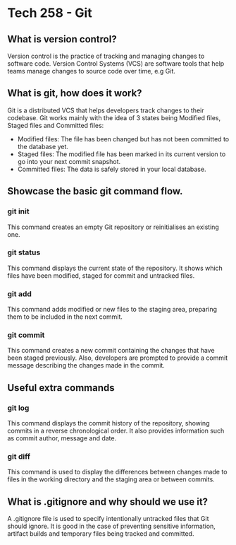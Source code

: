 # Tech 258 - Git

## What is version control?
Version control is the practice of tracking and managing changes to software code. Version Control Systems (VCS) are software tools that help teams manage changes to source code over time, e.g Git.

## What is git, how does it work?
Git is a distributed VCS that helps developers track changes to their codebase. Git works mainly with the idea of 3 states being Modified files, Staged files and Committed files:

- Modified files: The file has been changed but has not been committed to the database yet.
- Staged files: The modified file has been marked in its current version to go into your next commit snapshot.
- Committed files: The data is safely stored in your local database.

## Showcase the basic git command flow.
### git init
This command creates an empty Git repository or reinitialises an existing one.
### git status
This command displays the current state of the repository. It shows which files have been modified, staged for commit and untracked files.
### git add
This command adds modified or new files to the staging area, preparing them to be included in the next commit.
### git commit
This command creates a new commit containing the changes that have been staged previously. Also, developers are prompted to provide a commit message describing the changes made in the commit.

## Useful extra commands
### git log
This command displays the commit history of the repository, showing commits in a reverse chronological order. It also provides information such as commit author, message and date.
### git diff
This command is used to display the differences between changes made to files in the working directory and the staging area or between commits.

## What is .gitignore and why should we use it?
A .gitignore file is used to specify intentionally untracked files that Git should ignore. It is good in the case of preventing sensitive information, artifact builds and temporary files being tracked and committed.

